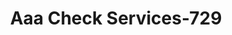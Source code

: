 ---
f_zip-code: 70601
f_state-code: LA
title: Aaa Check Services-729
f_phone: 337-439-3115
f_city-only: Lake Charles
f_address: 2026 Kirkman Street Lake Charles
f_location-unique-id: '729'
slug: aaa-check-services-729
updated-on: '2024-05-30T13:46:58.046Z'
created-on: '2024-05-30T13:36:59.803Z'
published-on: '2024-05-30T13:54:32.469Z'
f_city-state: cms/city/lake-charles-la.md
f_company: cms/company/aaa-check-services.md
f_state: cms/state/louisiana.md
layout: '[payday-loan].html'
tags: payday-loan
---